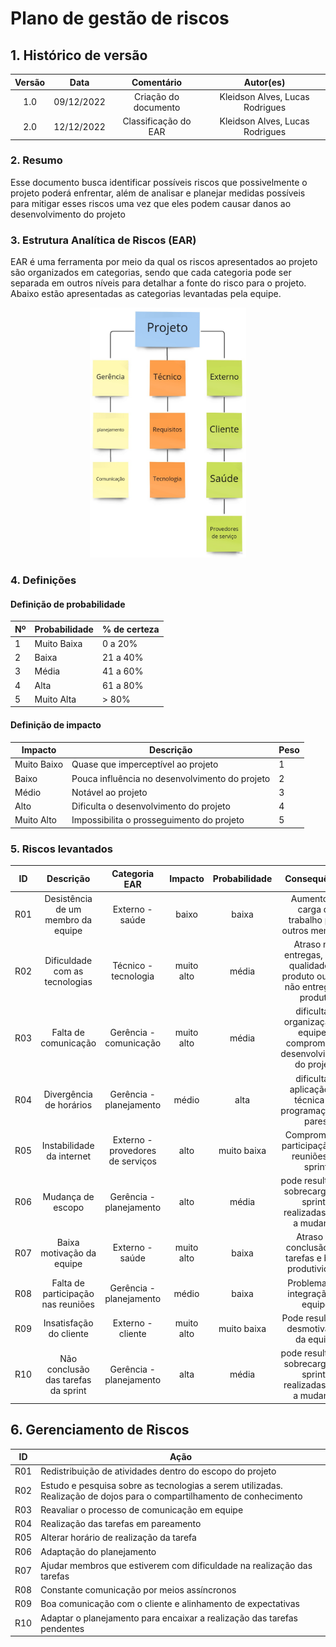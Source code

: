 # Plano de gestão de riscos

## 1. Histórico de versão

| Versão |    Data    |      Comentário      |            Autor(es)            |
| :----: | :--------: | :------------------: | :-----------------------------: |
|  1.0   | 09/12/2022 | Criação do documento | Kleidson Alves, Lucas Rodrigues |
|  2.0   | 12/12/2022 | Classificação do EAR | Kleidson Alves, Lucas Rodrigues |

### 2. Resumo

Esse documento busca identificar possíveis riscos que possivelmente o projeto poderá enfrentar, além de analisar e planejar medidas possíveis para mitigar esses riscos uma vez que eles podem causar danos ao desenvolvimento do projeto

### 3. Estrutura Analítica de Riscos (EAR)

EAR é uma ferramenta por meio da qual os riscos apresentados ao projeto são organizados em categorias, sendo que cada categoria pode ser separada em outros níveis para detalhar a fonte do risco para o projeto. Abaixo estão apresentadas as categorias levantadas pela equipe.

<center>
    
<img src="./assets/EAR.jpg" style="height:400px" />

</center>

### 4. Definições

#### Definição de probabilidade

| Nº  | Probabilidade | % de certeza |
| --- | ------------- | ------------ |
| 1   | Muito Baixa   | 0 a 20%      |
| 2   | Baixa         | 21 a 40%     |
| 3   | Média         | 41 a 60%     |
| 4   | Alta          | 61 a 80%     |
| 5   | Muito Alta    | > 80%        |

#### Definição de impacto

| Impacto     | Descrição                                      | Peso |
| ----------- | ---------------------------------------------- | ---- |
| Muito Baixo | Quase que imperceptível ao projeto             | 1    |
| Baixo       | Pouca influência no desenvolvimento do projeto | 2    |
| Médio       | Notável ao projeto                             | 3    |
| Alto        | Dificulta o desenvolvimento do projeto         | 4    |
| Muito Alto  | Impossibilita o prosseguimento do projeto      | 5    |

### 5. Riscos levantados

| ID  |              Descrição              |          Categoria EAR           |  Impacto   | Probabilidade |                                  Consequência                                   |
| :-: | :---------------------------------: | :------------------------------: | :--------: | :-----------: | :-----------------------------------------------------------------------------: |
| R01 | Desistência de um membro da equipe  |         Externo - saúde          |   baixo    |     baixa     |                Aumento da carga de trabalho para outros membros                 |
| R02 |   Dificuldade com as tecnologias    |       Técnico - tecnologia       | muito alto |     média     | Atraso nas entregas, baixa qualidade do produto ou até a não entrega do produto |
| R03 |        Falta de comunicação         |      Gerência - comunicação      | muito alto |     média     |   dificulta a organização da equipe e compromete o desenvolvimento do projeto   |
| R04 |       Divergência de horários       |     Gerência - planejamento      |   médio    |     alta      |            dificulta a aplicação da técnica de programação em pares             |
| R05 |      Instabilidade da internet      | Externo - provedores de serviços |    alto    |  muito baixa  |                Compromete a participação nas reuniões da sprint                 |
| R06 |          Mudança de escopo          |     Gerência - planejamento      |    alto    |     média     |        pode resultar em sobrecarga nas sprints realizadas após a mudança        |
| R07 |      Baixa motivação da equipe      |         Externo - saúde          | muito alto |     baixa     |              Atraso na conclusão das tarefas e baixa produtividade              |
| R08 | Falta de participação nas reuniões  |     Gerência - planejamento      |   médio    |     baixa     |                        Problemas de integração da equipe                        |
| R09 |       Insatisfação do cliente       |        Externo - cliente         | muito alto |  muito baixa  |                     Pode resultar na desmotivação da equipe                     |
| R10 | Não conclusão das tarefas da sprint |     Gerência - planejamento      |    alta    |     média     |        pode resultar em sobrecarga nas sprints realizadas após a mudança        |

## 6. Gerenciamento de Riscos

| ID  | Ação                                                                                                                   |
| :-: | ---------------------------------------------------------------------------------------------------------------------- |
| R01 | Redistribuição de atividades dentro do escopo do projeto                                                               |
| R02 | Estudo e pesquisa sobre as tecnologias a serem utilizadas. Realização de dojos para o compartilhamento de conhecimento |
| R03 | Reavaliar o processo de comunicação em equipe                                                                          |
| R04 | Realização das tarefas em pareamento                                                                                   |
| R05 | Alterar horário de realização da tarefa                                                                                |
| R06 | Adaptação do planejamento                                                                                              |
| R07 | Ajudar membros que estiverem com dificuldade na realização das tarefas                                                 |
| R08 | Constante comunicação por meios assíncronos                                                                            |
| R09 | Boa comunicação com o cliente e alinhamento de expectativas                                                            |
| R10 | Adaptar o planejamento para encaixar a realização das tarefas pendentes                                                |
